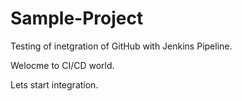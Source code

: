 # Sample-Project
Testing of inetgration of GitHub with Jenkins Pipeline.

Welocme to CI/CD world.

Lets start integration.

